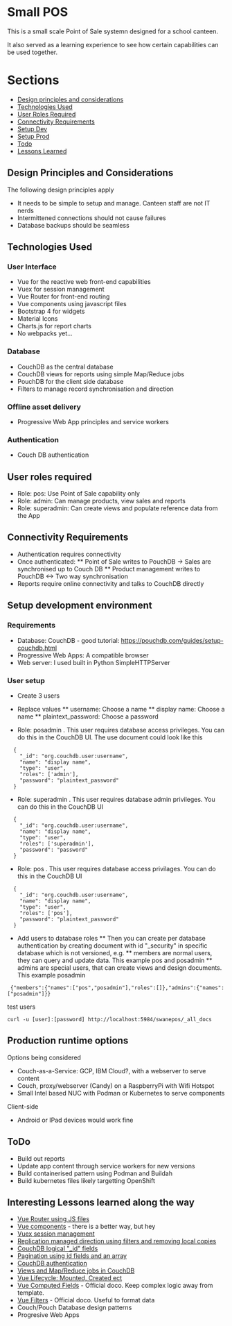 # Small POS
This is a small scale Point of Sale systemn designed for a school canteen. 

It also served as a learning experience to see how certain capabilities can be used together. 

# Sections
* [Design principles and considerations](#dpc)
* [Technologies Used](#tech)
* [User Roles Required](#user)
* [Connectivity Requirements](#conn)
* [Setup Dev](#setupdev)
* [Setup Prod](#setupprod)
* [Todo](#todo)
* [Lessons Learned](#lessons)

## <a name="dpc"></a>Design Principles and Considerations 
The following design principles apply
* It needs to be simple to setup and manage. Canteen staff are not IT nerds
* Intermittened connections should not cause failures
* Database backups should be seamless

## <a name="tech"></a>Technologies Used
### User Interface
* Vue for the reactive web front-end capabilities
* Vuex for session management
* Vue Router for front-end routing
* Vue components using javascript files
* Bootstrap 4 for widgets
* Material Icons
* Charts.js for report charts
* No webpacks yet...

### Database
* CouchDB as the central database
* CouchDB views for reports using simple Map/Reduce jobs
* PouchDB for the client side database
* Filters to manage record synchronisation and direction

### Offline asset delivery
* Progressive Web App principles and service workers

### Authentication
* Couch DB authentication


## <a name="user"></a>User roles required
* Role: pos: Use Point of Sale capability only
* Role: admin: Can manage products, view sales and reports
* Role: superadmin: Can create views and populate reference data from the App

## <a name="conn"></a>Connectivity Requirements
* Authentication requires connectivity
* Once authenticated: 
** Point of Sale writes to PouchDB -> Sales are synchronised up to Couch DB
** Product management writes to PouchDB <-> Two way synchronisation
* Reports require online connectivity and talks to CouchDB directly

## <a name="setupdev"></a>Setup development environment
### Requirements
* Database: CouchDB - good tutorial: https://pouchdb.com/guides/setup-couchdb.html
* Progressive Web Apps: A compatible browser
* Web server: I used built in Python SimpleHTTPServer

### User setup
* Create 3 users
* Replace values
** username: Choose a name
** display name: Choose a name
** plaintext_password: Choose a password

* Role: posadmin . This user requires database access privileges. You can do this in the CouchDB UI. The use document could look like this
```
  {
    "_id": "org.couchdb.user:username",
    "name": "display name",
    "type": "user",
    "roles": ['admin'],
    "password": "plaintext_password"
  }
```
* Role: superadmin . This user requires database admin privileges. You can do this in the CouchDB UI
```
  {
    "_id": "org.couchdb.user:username",
    "name": "display name",
    "type": "user",
    "roles": ['superadmin'],
    "password": "password"
  }
```
* Role: pos . This user requires database access privilages. You can do this in the CouchDB UI
```
  {
    "_id": "org.couchdb.user:username",
    "name": "display name",
    "type": "user",
    "roles": ['pos'],
    "password": "plaintext_password"
  }
```

* Add users to database roles
** Then you can create per database authentication by creating document with id "_security" in specific database which is not versioned, e.g.
** members are normal users, they can query and update data. This example pos and posadmin
** admins are special users, that can create views and design documents. This example posadmin
```
 {"members":{"names":["pos","posadmin"],"roles":[]},"admins":{"names":["posadmin"]}}
```

test users
```
curl -u [user]:[password] http://localhost:5984/swanepos/_all_docs 
```

## <a name="setupprod"></a>Production runtime options
Options being considered
* Couch-as-a-Service: GCP, IBM Cloud?, with a webserver to serve content
* Couch, proxy/webserver (Candy) on a RaspberryPi with Wifi Hotspot
* Small Intel based NUC with Podman or Kubernetes to serve components

Client-side
* Android or IPad devices would work fine

## <a name="todo"></a>ToDo
* Build out reports
* Update app content through service workers for new versions
* Build containerised pattern using Podman and Buildah
* Build kubernetes files likely targetting OpenShift

## <a name="lessons"></a>Interesting Lessons learned along the way
* [Vue Router using JS files](docs/vuerouter.md)
* [Vue components](docs/vuecomponents.md) - there is a better way, but hey
* [Vuex session management](docs/vuex.md)
* [Replication managed direction using filters and removing local copies](docs/replication.md)
* [CouchDB logical "_id" fields](docs/logicalid.md)
* [Pagination using id fields and an array](docs/pagination.md)
* [CouchDB authentication](docs/auth.md)
* [Views and Map/Reduce jobs in CouchDB](docs/mapreduce.md)
* [Vue Lifecycle: Mounted, Created ect](docs/vuelifecycle.md)
* [Vue Computed Fields](https://vuejs.org/v2/guide/computed.html) - Official doco. Keep complex logic away from template.
* [Vue Filters](https://vuejs.org/v2/guide/filters.html) - Official doco. Useful to format data
* Couch/Pouch Database design patterns
* Progresive Web Apps
